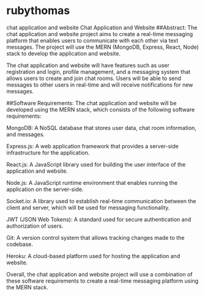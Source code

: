# rubythomas
chat application and website
Chat Application and Website
##Abstract:
The chat application and website project aims to create a real-time messaging platform that enables users to communicate with each other via text messages. The project will use the MERN (MongoDB, Express, React, Node) stack to develop the application and website.

The chat application and website will have features such as user registration and login, profile management, and a messaging system that allows users to create and join chat rooms. Users will be able to send messages to other users in real-time and will receive notifications for new messages.

##Software Requirements:
The chat application and website will be developed using the MERN stack, which consists of the following software requirements:

MongoDB: A NoSQL database that stores user data, chat room information, and messages.

Express.js: A web application framework that provides a server-side infrastructure for the application.

React.js: A JavaScript library used for building the user interface of the application and website.

Node.js: A JavaScript runtime environment that enables running the application on the server-side.

Socket.io: A library used to establish real-time communication between the client and server, which will be used for messaging functionality.

JWT (JSON Web Tokens): A standard used for secure authentication and authorization of users.

Git: A version control system that allows tracking changes made to the codebase.

Heroku: A cloud-based platform used for hosting the application and website.

Overall, the chat application and website project will use a combination of these software requirements to create a real-time messaging platform using the MERN stack.

